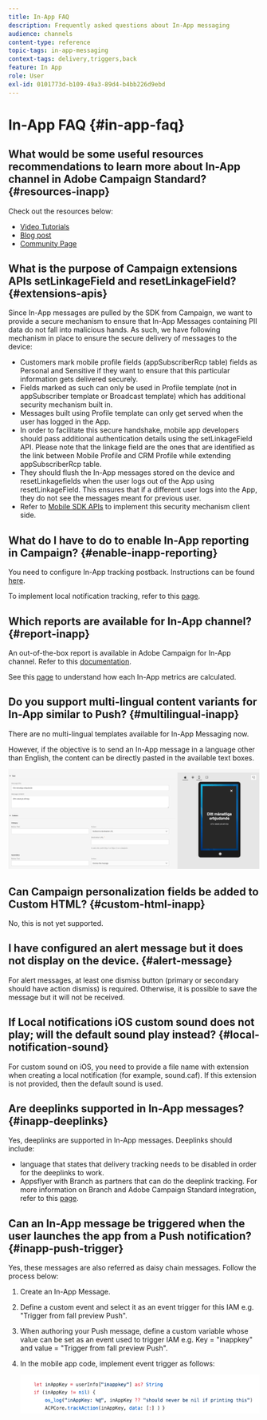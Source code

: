 ```yaml
---
title: In-App FAQ
description: Frequently asked questions about In-App messaging
audience: channels
content-type: reference
topic-tags: in-app-messaging
context-tags: delivery,triggers,back
feature: In App
role: User
exl-id: 0101773d-b109-49a3-89d4-b4bb226d9ebd
---
```

# In-App FAQ {#in-app-faq}

## What would be some useful resources recommendations to learn more about In-App channel in Adobe Campaign Standard? {#resources-inapp}

Check out the resources below:

* [Video Tutorials](https://experienceleague.adobe.com/docs/campaign-standard-learn/tutorials/communication-channels/mobile/in-app/in-app-message-overview.html)
* [Blog post](https://theblog.adobe.com/get-more-out-of-the-new-in-app-message-channel-from-adobe-campaign/)
* [Community Page](https://experienceleaguecommunities.adobe.com/t5/adobe-campaign-standard/ct-p/adobe-campaign-standard-community)

## What is the purpose of Campaign extensions APIs setLinkageField and resetLinkageField? {#extensions-apis}

Since In-App messages are pulled by the SDK from Campaign, we want to provide a secure mechanism to ensure that In-App Messages containing PII data do not fall into malicious hands. As such, we have following mechanism in place to ensure the secure delivery of messages to the device:

* Customers mark mobile profile fields (appSubscriberRcp table) fields as Personal and Sensitive if they want to ensure that this particular information gets delivered securely.
* Fields marked as such can only be used in Profile template (not in appSubscriber template or Broadcast template) which has additional security mechanism built in.
* Messages built using Profile template can only get served when the user has logged in the App. 
* In order to facilitate this secure handshake, mobile app developers should pass additional authentication details using the setLinkageField API. Please note that the linkage field are the ones that are identified as the link between Mobile Profile and CRM Profile while extending appSubscriberRcp table.
* They should flush the In-App messages stored on the device and resetLinkagefields when the user logs out of the App using resetLinkageField. This ensures that if a different user logs into the App, they do not see the messages meant for previous user.
* Refer to [Mobile SDK APIs](https://developer.adobe.com/client-sdks/documentation/adobe-campaign-standard/api-reference/) to implement this security mechanism client side.

## What do I have to do to enable In-App reporting in Campaign? {#enable-inapp-reporting}

You need to configure In-App tracking postback. Instructions can be found [here](../../administration/using/configuring-rules-launch.md#inapp-tracking-postback).

To implement local notification tracking, refer to this [page](../../administration/using/local-tracking.md).

## Which reports are available for In-App channel? {#report-inapp}

An out-of-the-box report is available in Adobe Campaign for In-App channel. Refer to this [documentation](../../reporting/using/in-app-report.md).

See this [page](../../reporting/using/indicator-calculation.md#in-app-delivery) to understand how each In-App metrics are calculated.

## Do you support multi-lingual content variants for In-App similar to Push? {#multilingual-inapp}

There are no multi-lingual templates available for In-App Messaging now.

However, if the objective is to send an In-App message in a language other than English, the content can be directly pasted in the available text boxes.

![](assets/faq_inapp.png)

## Can Campaign personalization fields be added to Custom HTML? {#custom-html-inapp}

No, this is not yet supported.

## I have configured an alert message but it does not display on the device. {#alert-message}

For alert messages, at least one dismiss button (primary or secondary should have action dismiss) is required. Otherwise, it is possible to save the message but it will not be received.

## If Local notifications iOS custom sound does not play; will the default sound play instead? {#local-notification-sound}

For custom sound on iOS, you need to provide a file name with extension when creating a local notification (for example, sound.caf). If this extension is not provided, then the default sound is used.

## Are deeplinks supported in In-App messages? {#inapp-deeplinks}

Yes, deeplinks are supported in In-App messages. Deeplinks should include:

* language that states that delivery tracking needs to be disabled in order for the deeplinks to work.
* Appsflyer with Branch as partners that can do the deeplink tracking. For more information on Branch and Adobe Campaign Standard integration, refer to this [page](https://help.branch.io/using-branch/docs/adobe-campaign-standard-1).

## Can an In-App message be triggered when the user launches the app from a Push notification? {#inapp-push-trigger}

Yes, these messages are also referred as daisy chain messages. Follow the process below:

1. Create an In-App Message.

1. Define a custom event and select it as an event trigger for this IAM e.g. "Trigger from fall preview Push".

1. When authoring your Push message, define a custom variable whose value can be set as an event used to trigger IAM e.g. Key = "inappkey" and value = "Trigger from fall preview Push".

1. In the mobile app code, implement event trigger as follows:

    ![](assets/faq_inapp_2.png)
